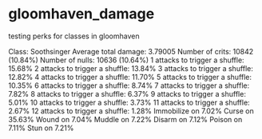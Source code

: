 # gloomhaven_damage
testing perks for classes in gloomhaven

Class: Soothsinger
Average total damage: 3.79005
Number of crits: 10842 (10.84%)
Number of nulls: 10636 (10.64%)
1 attacks to trigger a shuffle: 15.68%
2 attacks to trigger a shuffle: 13.84%
3 attacks to trigger a shuffle: 12.82%
4 attacks to trigger a shuffle: 11.70%
5 attacks to trigger a shuffle: 10.35%
6 attacks to trigger a shuffle: 8.74%
7 attacks to trigger a shuffle: 7.82%
8 attacks to trigger a shuffle: 6.37%
9 attacks to trigger a shuffle: 5.01%
10 attacks to trigger a shuffle: 3.73%
11 attacks to trigger a shuffle: 2.67%
12 attacks to trigger a shuffle: 1.28%
Immobilize on 7.02%
Curse on 35.63%
Wound on 7.04%
Muddle on 7.22%
Disarm on 7.12%
Poison on 7.11%
Stun on 7.21%